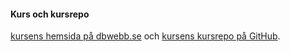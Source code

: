 #### Kurs och kursrepo

[kursens hemsida på dbwebb.se](https://dbwebb.se/kurser/oophp-v5) och [kursens kursrepo på GitHub](https://github.com/mosbth/oophp-v5).
